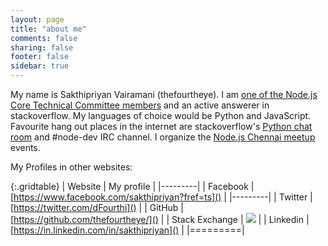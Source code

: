 ```yaml
---
layout: page
title: "about me"
comments: false
sharing: false
footer: false
sidebar: true
---
```


My name is Sakthipriyan Vairamani (thefourtheye). I am [one of the Node.js Core Technical Committee members](https://github.com/nodejs/node#ctc-core-technical-committee)
and an active answerer in stackoverflow. My languages of choice would be Python and JavaScript.
Favourite hang out places in the internet are stackoverflow's
[Python chat room](http://chat.stackoverflow.com/rooms/6/python) and #node-dev IRC channel.
I organize the [Node.js Chennai meetup](https://www.meetup.com/nodejs-Chennai/) events.

My Profiles in other websites:

{:.gridtable}
| Website | My profile |
|---------|
| Facebook | [https://www.facebook.com/sakthipriyan?fref=ts]() |
|---------|
| Twitter | [https://twitter.com/dFourthi]() |
| GitHub | [https://github.com/thefourtheye/]() |
| Stack Exchange | [![](http://stackexchange.com/users/flair/1219964.png)](http://stackexchange.com/users/1219964?tab=accounts) |
| Linkedin | [https://in.linkedin.com/in/sakthipriyan]() |
|=========|
